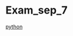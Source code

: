 # Exam_sep_7

[python](https://github.com/KRoeling/Exam_sep_7/blob/master/exam_1_student%20finished.ipynb)
